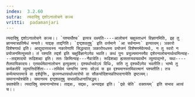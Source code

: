 ```yaml
---
index:  3.2.60
sutra:  त्यदादिषु द्दशोऽनालोचने कञ्च
vritti:  padamanjari
---
```


	त्यदादिषु द्दशोऽनालोचने कञ्च।। `पश्यार्थैश्च` इत्यत्र वक्ष्यति----आलोचनं चक्षुस्ताधनं विज्ञानमिति, इह तु ज्ञानमात्रप्रतिषेधं मन्यते। याद्दक् ताद्दगिति। `द्दग्द्दशवतुषु` इति वर्त्तमाने `आ सर्वनाम्नः` इत्यात्वम्। ञकारो विशेषणार्थ इति। आद्युदात्तत्वस्य नकारेणापि सिद्धत्वात् ञकारोपधस्य प्रयोजनं विशेषणमेवेत्यर्थः, न तु स्वरो न प्रयोजनमित्युच्यते। तं पश्यति तद्दर्श इति चक्षुर्विज्ञानेऽणेव भवति। कथं पुनः प्रयुज्यमानस्यैव द्दशेरनालोचनार्थत्वमित्याह---ताद्दशादयो रूढिशब्दा इति। ततः किमित्याह---नैवात्रेति। रूढिशब्दा ह्यसताप्यवयवार्थेन व्युत्पाद्यन्ते, यथा----तैलपायिकादयः। एतदर्थमेवानालोचन इत्युक्तम्। द्दश्यर्थाभावेऽयं विधिः, सति तु द्दश्यर्थेऽणेव भवतीति। भाष्ये तु कर्मकर्तरि व्युत्पत्तिर्दर्शिता----तमिवेमं पश्यन्ति जनाः सोऽयं स इव द्दश्यमानस्तमिवात्मानं पश्यतीति। तत्र कर्मव्यापारमात्रे वा द्दशेर्वृत्तिः, कृत्स्नधात्वर्थाध्यारोपो वा सौकर्यादिशयप्रतिपादनायेति द्रष्टव्यम्।
	समानान्योश्चेति। समानस्य द्दग्द्दशवतुषु सभावविधानात्सिद्धम्।
	क्सश्चेति। त्यदादिषु समानान्योश्च। ताद्दक्षः, सद्दक्षः, अन्याद्दक्ष इति। `द्दक्षे चेति` वक्तव्यम्` इति सभाव आत्वं च।।
